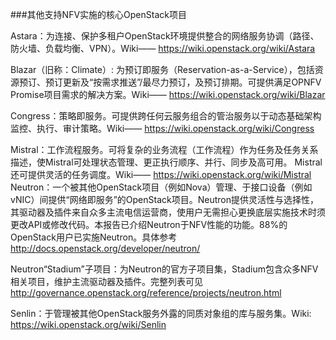 ###其他支持NFV实施的核心OpenStack项目


Astara：为连接、保护多租户OpenStack环境提供整合的网络服务协调（路径、防火墙、负载均衡、VPN）。Wiki—— https://wiki.openstack.org/wiki/Astara



Blazar（旧称：Climate）: 为预订即服务（Reservation-as-a-Service），包括资源预订、预订更新及“按需求推送”/最尽力预订，及预订排期。可提供满足OPNFV Promise项目需求的解决方案。Wiki—— https://wiki.openstack.org/wiki/Blazar



Congress：策略即服务。可提供跨任何云服务组合的管治服务以于动态基础架构监控、执行、审计策略。Wiki—— https://wiki.openstack.org/wiki/Congress



Mistral：工作流程服务。可将复杂的业务流程（工作流程）作为任务及任务关系描述，使Mistral可处理状态管理、更正执行顺序、并行、同步及高可用。 Mistral还可提供灵活的任务调度。Wiki—— https://wiki.openstack.org/wiki/Mistral
Neutron：一个被其他OpenStack项目（例如Nova）管理、于接口设备（例如vNIC）间提供“网络即服务”的OpenStack项目。Neutron提供灵活性与选择性，其驱动器及插件来自众多主流电信运营商，使用户无需担心更换底层实施技术时须更改API或修改代码。本报告已介绍Neutron于NFV性能的功能。88%的OpenStack用户已实施Neutron。具体参考 http://docs.openstack.org/developer/neutron/

  

Neutron“Stadium”子项目：为Neutron的官方子项目集，Stadium包含众多NFV相关项目，维护主流驱动器及插件。完整列表可见 http://governance.openstack.org/reference/projects/neutron.html



Senlin：于管理被其他OpenStack服务外露的同质对象组的库与服务集。Wiki:  https://wiki.openstack.org/wiki/Senlin
